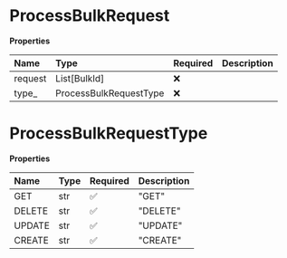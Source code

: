 # ProcessBulkRequest

**Properties**

| Name    | Type                   | Required | Description |
| :------ | :--------------------- | :------- | :---------- |
| request | List[BulkId]           | ❌       |             |
| type\_  | ProcessBulkRequestType | ❌       |             |

# ProcessBulkRequestType

**Properties**

| Name   | Type | Required | Description |
| :----- | :--- | :------- | :---------- |
| GET    | str  | ✅       | "GET"       |
| DELETE | str  | ✅       | "DELETE"    |
| UPDATE | str  | ✅       | "UPDATE"    |
| CREATE | str  | ✅       | "CREATE"    |

